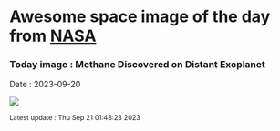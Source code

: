 
# Awesome space image of the day from [NASA](https://api.nasa.gov/)

### Today image : Methane Discovered on Distant Exoplanet
Date : 2023-09-20

![](https://apod.nasa.gov/apod/image/2309/ExoplanetJ2_Jabakenji_960.jpg)

<small>Latest update : Thu Sep 21 01:48:23 2023</small>
        
